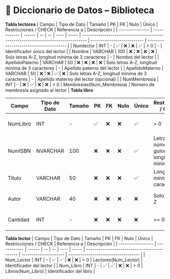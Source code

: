 # 📘 Diccionario de Datos – Biblioteca
 **Tabla lectores**
| Campo           | Tipo de Dato | Tamaño | PK | FK | Nulo | Único | Restricciones / CHECK                                                            | Referencia a               | Descripción                            |
| --------------- | ------------ | ------ | -- | -- | ---- | ----- | -------------------------------------------------------------------------------- | -------------------------- | -------------------------------------- |
| Numlector     | INT          | -      | ✅  | ❌  | ❌    | ✅     | > 0                                                                              | -                          | Identificador único del lector         |
| Nombre          | VARCHAR      | 100    | ❌  | ❌  | ❌    | ❌     | Solo letras A-Z, longitud mínima de 3 caracteres                                 | -                          | Nombre del lector                      |
| ApellidoPaterno | VARCHAR      | 50     | ❌  | ❌  | ❌    | ❌     | Solo letras A-Z, longitud mínima de 3 caracteres                                 | -                          | Apellido paterno del lector            |
| ApellidoMaterno | VARCHAR      | 50     | ❌  | ❌  | ✅    | ❌     | Solo letras A-Z, longitud mínima de 3 caracteres                                 | -                          | Apellido materno del lector (opcional) |
| NumMembresia  | INT          | -      | ❌  | ✅  | ❌    | ❌     | > 0                                                                              | Membresias(Num\_Membresia) | Número de membresía asignado al lector |
 **Tabla libro**

| Campo      | Tipo de Dato | Tamaño | PK | FK | Nulo | Único | Restricciones / CHECK                           | Referencia a | Descripción                      |
| ---------- | ------------ | ------ | -- | -- | ---- | ----- | ----------------------------------------------- | ------------ | -------------------------------- |
| NumLibro | INT          | -      | ✅  | ❌  | ❌    | ✅     | > 0                                             | -            | Identificador único del libro    |
| NumISBN    | NVARCHAR     | 100    | ❌  | ❌  | ❌    | ✅     | Letras, números y guiones; longitud mínima de 3 | -            | Código ISBN del libro            |
| Titulo     | VARCHAR      | 50    | ❌  | ❌  | ❌    | ✅     | Longitud mínima de 3 caracteres                 | -            | Título del libro                 |
| Autor      | VARCHAR      | 40    | ❌  | ❌  | ❌    | ❌     | Solo letras A-Z                                 | -            | Nombre del autor del libro       |
| Cantidad   | INT          | -      | ❌  | ❌  | ❌    | ❌     | >= 0                                            | -            | Número de ejemplares disponibles |

 **Tabla lector**
| Campo             | Tipo de Dato | Tamaño | PK | FK | Nulo | Único | Restricciones / CHECK                        | Referencia a          | Descripción                         |
| ----------------- | ------------ | ------ | -- | -- | ---- | ----- | -------------------------------------------- | --------------------- | ----------------------------------- |
| Num\_Lector       | INT          | -      | ✅  | ✅  | ❌    | ❌     | > 0                                          | Lectores(Num\_Lector) | Identificador del lector            |
| Num\_Libro        | INT          | -      | ✅  | ✅  | ❌    | ❌     | > 0                                          | Libros(Num\_Libro)    | Identificador del libro             |

